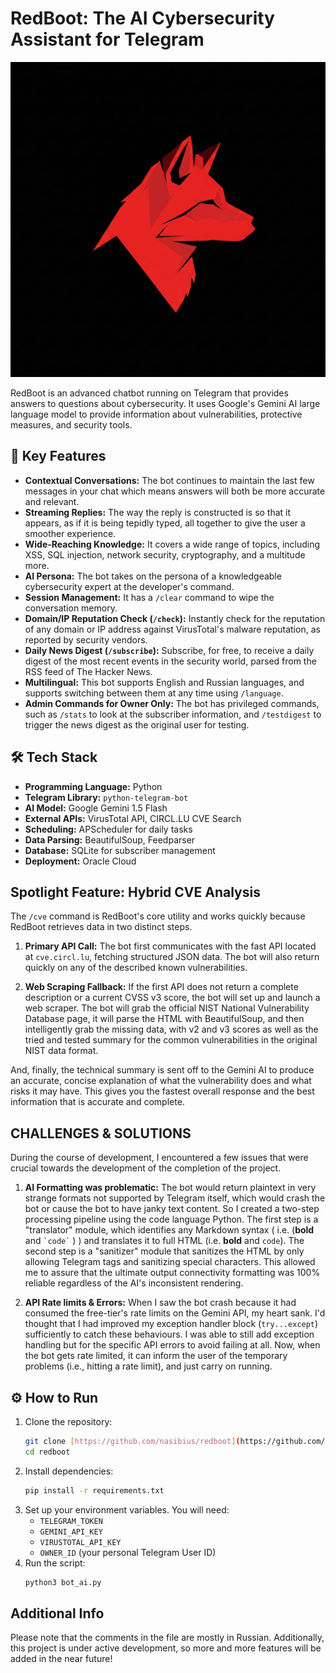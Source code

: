 # RedBoot: The AI Cybersecurity Assistant for Telegram


![Logo](logo.jpg)


RedBoot is an advanced chatbot running on Telegram that provides answers to questions about cybersecurity. It uses Google's Gemini AI large language model to provide information about vulnerabilities, protective measures, and security tools.


## 🚀 Key Features

- **Contextual Conversations:** The bot continues to maintain the last few messages in your chat which means answers will both be more accurate and relevant. 
- **Streaming Replies:** The way the reply is constructed is so that it appears, as if it is being tepidly typed, all together to give the user a smoother experience.
- **Wide-Reaching Knowledge:** It covers a wide range of topics, including XSS, SQL injection, network security, cryptography, and a multitude more.
- **AI Persona:** The bot takes on the persona of a knowledgeable cybersecurity expert at the developer's command.
- **Session Management:** It has a `/clear` command to wipe the conversation memory.
- **Domain/IP Reputation Check (`/check`):** Instantly check for the reputation of any domain or IP address against VirusTotal's malware reputation, as reported by security vendors.
- **Daily News Digest (`/subscribe`):** Subscribe, for free, to receive a daily digest of the most recent events in the security world, parsed from the RSS feed of The Hacker News.
- **Multilingual:** This bot supports English and Russian languages, and supports switching between them at any time using `/language`.
- **Admin Commands for Owner Only:** The bot has privileged commands, such as `/stats` to look at the subscriber information, and `/testdigest` to trigger the news digest as the original user for testing.

## 🛠️ Tech Stack

- **Programming Language:** Python
- **Telegram Library:** `python-telegram-bot`
- **AI Model:** Google Gemini 1.5 Flash
- **External APIs:** VirusTotal API, CIRCL.LU CVE Search
- **Scheduling:** APScheduler for daily tasks
- **Data Parsing:** BeautifulSoup, Feedparser
- **Database:** SQLite for subscriber management
- **Deployment:** Oracle Cloud

## Spotlight Feature: Hybrid CVE Analysis

The `/cve` command is RedBoot's core utility and works quickly because RedBoot retrieves data in two distinct steps.

1.  **Primary API Call:** The bot first communicates with the fast API located at `cve.circl.lu`, fetching structured JSON data. The bot will also return quickly on any of the described known vulnerabilities.

2.  **Web Scraping Fallback:** If the first API does not return a complete description or a current CVSS v3 score, the bot will set up and launch a web scraper. The bot will grab the official NIST National Vulnerability Database page, it will parse the HTML with BeautifulSoup, and then intelligently grab the missing data, with v2 and v3 scores as well as the tried and tested summary for the common vulnerabilities in the original NIST data format.

And, finally, the technical summary is sent off to the Gemini AI to produce an accurate, concise explanation of what the vulnerability does and what risks it may have. This gives you the fastest overall response and the best information that is accurate and complete.

## CHALLENGES & SOLUTIONS

During the course of development, I encountered a few issues that were crucial towards the development of the completion of the project.

1.  **AI Formatting was problematic:** The bot would return plaintext in very strange formats not supported by Telegram itself, which would crash the bot or cause the bot to have janky text content. So I created a two-step processing pipeline using the code language Python. The first step is a "translator" module, which identifies any Markdown syntax ( i.e. (**bold** and `` `code` `` ) ) and translates it to full HTML (i.e. <b>bold</b> and <code>code</code>). The second step is a "sanitizer" module that sanitizes the HTML by only allowing Telegram tags and sanitizing special characters. This allowed me to assure that the ultimate output connectivity formatting was 100% reliable regardless of the AI's inconsistent rendering.

2.  **API Rate limits & Errors:** When I saw the bot crash because it had consumed the free-tier's rate limits on the Gemini API, my heart sank. I'd thought that I had improved my exception handler block (`try...except`) sufficiently to catch these behaviours.  I was able to still add exception handling but for the specific API errors to avoid failing at all. Now, when the bot gets rate limited, it can inform the user of the temporary problems (i.e., hitting a rate limit), and just carry on running.

## ⚙️ How to Run

1.  Clone the repository:
    ```bash
    git clone [https://github.com/nasibius/redboot](https://github.com/nasibius/redboot)
    cd redboot
    ```
2.  Install dependencies:
    ```bash
    pip install -r requirements.txt
    ```
3.  Set up your environment variables. You will need:
    - `TELEGRAM_TOKEN`
    - `GEMINI_API_KEY`
    - `VIRUSTOTAL_API_KEY`
    - `OWNER_ID` (your personal Telegram User ID)
4.  Run the script:
    ```bash
    python3 bot_ai.py
    ```

## Additional Info
Please note that the comments in the file are mostly in Russian. Additionally, this project is under active development, so more and more features will be added in the near future!
